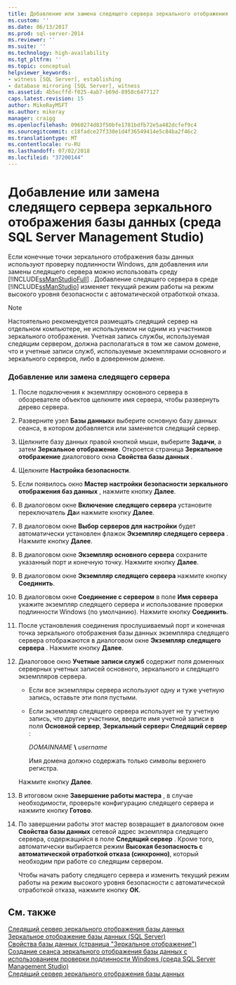 ```yaml
---
title: Добавление или замена следящего сервера зеркального отображения базы данных (среда SQL Server Management Studio) | Документы Майкрософт
ms.custom: ''
ms.date: 06/13/2017
ms.prod: sql-server-2014
ms.reviewer: ''
ms.suite: ''
ms.technology: high-availability
ms.tgt_pltfrm: ''
ms.topic: conceptual
helpviewer_keywords:
- witness [SQL Server], establishing
- database mirroring [SQL Server], witness
ms.assetid: 4b5ecffd-f025-4ab7-b69d-8958c6477127
caps.latest.revision: 15
author: MikeRayMSFT
ms.author: mikeray
manager: craigg
ms.openlocfilehash: 0960274d83f50bfe1781bdfb72e5a482dcfef9c4
ms.sourcegitcommit: c18fadce27f330e1d4f36549414e5c84ba2f46c2
ms.translationtype: MT
ms.contentlocale: ru-RU
ms.lasthandoff: 07/02/2018
ms.locfileid: "37200144"
---
```

# <a name="add-or-replace-a-database-mirroring-witness-sql-server-management-studio"></a>Добавление или замена следящего сервера зеркального отображения базы данных (среда SQL Server Management Studio)
  Если конечные точки зеркального отображения базы данных используют проверку подлинности Windows, для добавления или замены следящего сервера можно использовать среду [!INCLUDE[ssManStudioFull](../../includes/ssmanstudiofull-md.md)] . Добавление следящего сервера в среде [!INCLUDE[ssManStudio](../../includes/ssmanstudio-md.md)] изменяет текущий режим работы на режим высокого уровня безопасности с автоматической отработкой отказа.  
  
> [!NOTE]  
>  Настоятельно рекомендуется размещать следящий сервер на отдельном компьютере, не используемом ни одним из участников зеркального отображения. Учетная запись службы, используемая следящим сервером, должна располагаться в том же самом домене, что и учетные записи служб, используемые экземплярами основного и зеркального серверов, либо в доверенном домене.  
  
### <a name="to-add-or-replace-a-witness"></a>Добавление или замена следящего сервера  
  
1.  После подключения к экземпляру основного сервера в обозревателе объектов щелкните имя сервера, чтобы развернуть дерево сервера.  
  
2.  Разверните узел **Базы данных**и выберите основную базу данных сеанса, в котором добавляется или заменяется следящий сервер.  
  
3.  Щелкните базу данных правой кнопкой мыши, выберите **Задачи**, а затем **Зеркальное отображение**. Откроется страница **Зеркальное отображение** диалогового окна **Свойства базы данных** .  
  
4.  Щелкните **Настройка безопасности**.  
  
5.  Если появилось окно **Мастер настройки безопасности зеркального отображения баз данных** , нажмите кнопку **Далее**.  
  
6.  В диалоговом окне **Включение следящего сервера** установите переключатель **Да**и нажмите кнопку **Далее**.  
  
7.  В диалоговом окне **Выбор серверов для настройки** будет автоматически установлен флажок **Экземпляр следящего сервера** . Нажмите кнопку **Далее**.  
  
8.  В диалоговом окне **Экземпляр основного сервера** сохраните указанный порт и конечную точку. Нажмите кнопку **Далее**.  
  
9. В диалоговом окне **Экземпляр следящего сервера** нажмите кнопку **Соединить**.  
  
10. В диалоговом окне **Соединение с сервером** в поле **Имя сервера** укажите экземпляр следящего сервера и использование проверки подлинности Windows (по умолчанию). Нажмите кнопку **Соединить**.  
  
11. После установления соединения прослушиваемый порт и конечная точка зеркального отображения базы данных экземпляра следящего сервера отображаются в диалоговом окне **Экземпляр следящего сервера** . Нажмите кнопку **Далее**.  
  
12. Диалоговое окно **Учетные записи служб** содержит поля доменных серверных учетных записей основного, зеркального и следящего экземпляров сервера.  
  
    -   Если все экземпляры сервера используют одну и туже учетную запись, оставьте эти поля пустыми.  
  
    -   Если экземпляр следящего сервера использует не ту учетную запись, что другие участники, введите имя учетной записи в поля **Основной сервер**, **Зеркальный сервер**и **Следящий сервер** :  
  
         *DOMAINNAME* **\\** *username*  
  
         Имя домена должно содержать только символы верхнего регистра.  
  
     Нажмите кнопку **Далее**.  
  
13. В итоговом окне **Завершение работы мастера** , в случае необходимости, проверьте конфигурацию следящего сервера и нажмите кнопку **Готово**.  
  
14. По завершении работы этот мастер возвращает в диалоговом окне **Свойства базы данных** сетевой адрес экземпляра следящего сервера, содержащийся в поле **Следящий сервер** . Кроме того, автоматически выбирается режим **Высокая безопасность с автоматической отработкой отказа (синхронно)**, который необходим при работе со следящим сервером.  
  
     Чтобы начать работу следящего сервера и изменить текущий режим работы на режим высокого уровня безопасности с автоматической отработкой отказа, нажмите кнопку **ОК**.  
  
## <a name="see-also"></a>См. также  
 [Следящий сервер зеркального отображения базы данных](database-mirroring-witness.md)   
 [Зеркальное отображение базы данных (SQL Server)](database-mirroring-sql-server.md)   
 [Свойства базы данных (страница "Зеркальное отображение")](../../relational-databases/databases/database-properties-mirroring-page.md)   
 [Создание сеанса зеркального отображения базы данных с использованием проверки подлинности Windows (среда SQL Server Management Studio)](establish-database-mirroring-session-windows-authentication.md)   
 [Следящий сервер зеркального отображения базы данных](database-mirroring-witness.md)  
  
  
